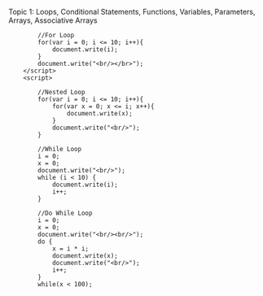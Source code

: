 Topic 1: Loops, Conditional Statements, Functions, Variables, Parameters, Arrays, Associative Arrays
            
            //For Loop
            for(var i = 0; i <= 10; i++){
                document.write(i);
            }
            document.write("<br/></br>");
        </script>
        <script>
            
            //Nested Loop
            for(var i = 0; i <= 10; i++){
                for(var x = 0; x <= i; x++){
                    document.write(x);
                }
                document.write("<br/>");
            }
            
            //While Loop
            i = 0;
            x = 0;
            document.write("<br/>");
            while (i < 10) {
                document.write(i);
                i++;
            }
            
            //Do While Loop
            i = 0;
            x = 0;
            document.write("<br/><br/>");
            do {
                x = i * i; 
                document.write(x);
                document.write("<br/>");
                i++;
            }
            while(x < 100);
